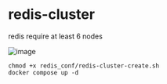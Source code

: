 # redis-cluster
redis require at least 6 nodes


![image](https://github.com/samuraixheart/redis-cluster/assets/143085413/8d8d36fa-4414-4d16-b648-76454bba2484)

```
chmod +x redis_conf/redis-cluster-create.sh
docker compose up -d 
```
